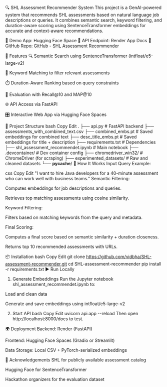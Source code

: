 🔍 SHL Assessment Recommender System
This project is a GenAI-powered system that recommends SHL assessments based on natural language job descriptions or queries. It combines semantic search, keyword filtering, and duration-aware scoring using SentenceTransformer embeddings for accurate and context-aware recommendations.

🔗 Demo App: Hugging Face Space
📡 API Endpoint: Render App Docs
📁 GitHub Repo: GitHub - SHL Assessment Recommender

🚀 Features
🔍 Semantic Search using SentenceTransformer (intfloat/e5-large-v2)

🧠 Keyword Matching to filter relevant assessments

⏱️ Duration-Aware Ranking based on query constraints

🧾 Evaluation with Recall@10 and MAP@10

🌐 API Access via FastAPI

🎛️ Interactive Web App via Hugging Face Spaces

🧱 Project Structure
bash
Copy
Edit
.
├── api.py                         # FastAPI backend
├── assessments_with_combined_text.csv
├── combined_embs.pt               # Saved embeddings for combined text
├── desc_title_embs.pt            # Saved embeddings for title + description
├── requirements.txt              # Dependencies
├── shl_assessment_recommendet.ipynb  # Main notebook
├── .devcontainer/                # Dev container config
├── chromedriver_win32/          # ChromeDriver (for scraping)
├── experimented_datasets/       # Raw and cleaned datasets
└── __pycache__/
🧠 How It Works
Input Query Example:

css
Copy
Edit
"I want to hire Java developers for a 40-minute assessment who can work well with business teams."
Semantic Filtering:

Computes embeddings for job descriptions and queries.

Retrieves top matching assessments using cosine similarity.

Keyword Filtering:

Filters based on matching keywords from the query and metadata.

Final Scoring:

Computes a final score based on semantic similarity + duration closeness.

Returns top 10 recommended assessments with URLs.


📦 Installation
bash
Copy
Edit
git clone https://github.com/vidbha/SHL-assessment-recommender.git
cd SHL-assessment-recommender
pip install -r requirements.txt
▶️ Run Locally
1. Generate Embeddings
Run the Jupyter notebook shl_assessment_recommendet.ipynb to:

Load and clean data

Generate and save embeddings using intfloat/e5-large-v2

2. Start API
bash
Copy
Edit
uvicorn api:app --reload
Then open http://localhost:8000/docs to test.

🌍 Deployment
Backend: Render (FastAPI)

Frontend: Hugging Face Spaces (Gradio or Streamlit)

Data Storage: Local CSV + PyTorch-serialized embeddings

🙌 Acknowledgements
SHL for publicly available assessment catalog

Hugging Face for SentenceTransformer

Hackathon organizers for the evaluation dataset
